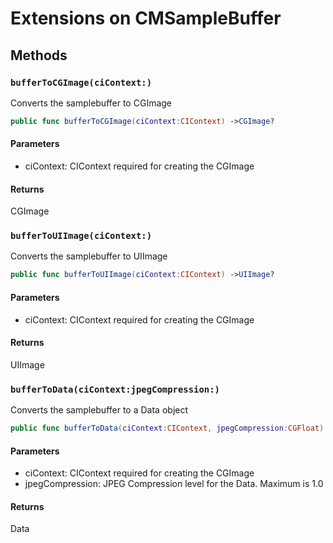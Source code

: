 # Extensions on CMSampleBuffer

## Methods

### `bufferToCGImage(ciContext:)`

Converts the samplebuffer to CGImage

``` swift
public func bufferToCGImage(ciContext:CIContext) ->CGImage?
```

#### Parameters

  - ciContext: CIContext required for creating the CGImage

#### Returns

CGImage

### `bufferToUIImage(ciContext:)`

Converts the samplebuffer to UIImage

``` swift
public func bufferToUIImage(ciContext:CIContext) ->UIImage?
```

#### Parameters

  - ciContext: CIContext required for creating the CGImage

#### Returns

UIImage

### `bufferToData(ciContext:jpegCompression:)`

Converts the samplebuffer to a Data object

``` swift
public func bufferToData(ciContext:CIContext, jpegCompression:CGFloat) -> Data? 
```

#### Parameters

  - ciContext: CIContext required for creating the CGImage
  - jpegCompression: JPEG Compression level for the Data. Maximum is 1.0

#### Returns

Data
